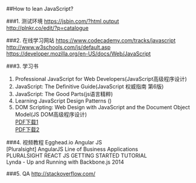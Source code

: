 ##How to lean JavaScript?
  
###1. 测试环境 
https://jsbin.com/?html,output  
http://plnkr.co/edit/?p=catalogue  

###2. 在线学习网站
https://www.codecademy.com/tracks/javascript  
http://www.w3schools.com/js/default.asp  
https://developer.mozilla.org/en-US/docs/Web/JavaScript  

###3. 学习书
 1) Professional JavaScript for Web Developers(JavaScript高级程序设计)  
 2) JavaScript: The Definitive Guide(JavaScript 权威指南 第6版)  
 3) JavaScript: The Good Parts(js语言精粹)  
 4) Learning JavaScript Design Patterns () 
 5) DOM Scripting: Web Design with JavaScript and the Document Object Model(JS DOM高级程序设计)  
 [PDF下载1](http://www.ziyonet.uz/uploads/books/50328/53bd0f163ffd7.pdf)   
 [PDF下载2](ftp://91.193.237.1/pub/docs/linux-support/programming/JavaScript/[Apress.%20FriendsofED]%20-%20DOM%20Scripting%20-%20[Keith,%20Sambells].pdf)   

###4. 视频教程
Egghead.io Angular JS  
[Pluralsight] AngularJS Line of Business Applications  
PLURALSIGHT REACT JS GETTING STARTED TUTORIAL  
Lynda - Up and Running with Backbone.js 2014  

###5. QA
http://stackoverflow.com/
